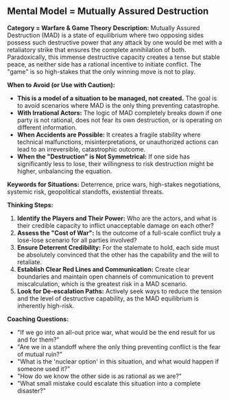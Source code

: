 ## Mental Model = Mutually Assured Destruction

**Category = Warfare & Game Theory**
**Description:** 
Mutually Assured Destruction (MAD) is a state of equilibrium where two opposing sides possess such destructive power that any attack by one would be met with a retaliatory strike that ensures the complete annihilation of both. Paradoxically, this immense destructive capacity creates a tense but stable peace, as neither side has a rational incentive to initiate conflict. The "game" is so high-stakes that the only winning move is not to play.

**When to Avoid (or Use with Caution):**
- **This is a model of a situation to be managed, not created.** The goal is to avoid scenarios where MAD is the only thing preventing catastrophe.
- **With Irrational Actors:** The logic of MAD completely breaks down if one party is not rational, does not fear its own destruction, or is operating on different information.
- **When Accidents are Possible:** It creates a fragile stability where technical malfunctions, misinterpretations, or unauthorized actions can lead to an irreversible, catastrophic outcome.
- **When the "Destruction" is Not Symmetrical:** If one side has significantly less to lose, their willingness to risk destruction might be higher, unbalancing the equation.

**Keywords for Situations:**
Deterrence, price wars, high-stakes negotiations, systemic risk, geopolitical standoffs, existential threats.

**Thinking Steps:**
1. **Identify the Players and Their Power:** Who are the actors, and what is their credible capacity to inflict unacceptable damage on each other?
2. **Assess the "Cost of War":** Is the outcome of a full-scale conflict truly a lose-lose scenario for all parties involved?
3. **Ensure Deterrent Credibility:** For the stalemate to hold, each side must be absolutely convinced that the other has the capability and the will to retaliate.
4. **Establish Clear Red Lines and Communication:** Create clear boundaries and maintain open channels of communication to prevent miscalculation, which is the greatest risk in a MAD scenario.
5. **Look for De-escalation Paths:** Actively seek ways to reduce the tension and the level of destructive capability, as the MAD equilibrium is inherently high-risk.

**Coaching Questions:**
- "If we go into an all-out price war, what would be the end result for us and for them?"
- "Are we in a standoff where the only thing preventing conflict is the fear of mutual ruin?"
- "What is the 'nuclear option' in this situation, and what would happen if someone used it?"
- "How do we know the other side is as rational as we are?"
- "What small mistake could escalate this situation into a complete disaster?" 
